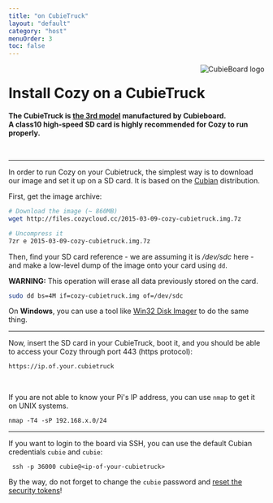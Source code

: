 ```yaml
---
title: "on CubieTruck"
layout: "default"
category: "host"
menuOrder: 3
toc: false
---
```



<div style="height: 0; overflow: shown; text-align: right">
<img alt="CubieBoard logo" src="/assets/images/cubieboard-logo.png">
</div>

# Install Cozy on a CubieTruck

**The CubieTruck is [the 3rd model](http://www.cubietruck.com/collections/frontpage/products/cubietruck-cubieboard3-cortex-a7-dual-core-2gb-ram-8gb-flash-with-wifi-bt-1) manufactured by Cubieboard.**   
**A class10 high-speed SD card is highly recommended for Cozy to run properly.**

<br>

---

In order to run Cozy on your Cubietruck, the simplest way is to download our
image and set it up on a SD card. It is based on the
[Cubian](http://cubian.org/) distribution.

First, get the image archive:

```bash
# Download the image (~ 860MB)
wget http://files.cozycloud.cc/2015-03-09-cozy-cubietruck.img.7z

# Uncompress it
7zr e 2015-03-09-cozy-cubietruck.img.7z
```

Then, find your SD card reference - we are assuming it is */dev/sdc* here -
and make a low-level dump of the image onto your card using `dd`.

**WARNING:** This operation will erase all data previously stored on the card.

```bash
sudo dd bs=4M if=cozy-cubietruck.img of=/dev/sdc
```

On **Windows**, you can use a tool like [Win32 Disk Imager](http://sourceforge.net/projects/win32diskimager/)
to do the same thing.

---

Now, insert the SD card in your CubieTruck, boot it, and you 
should be able to access your Cozy through port 443
(https protocol):

`https://ip.of.your.cubietruck`

<br>

If you are not able to know your Pi's IP address, you can use `nmap`
to get it on UNIX systems.

```
nmap -T4 -sP 192.168.x.0/24
```

---

If you want to login to the board via SSH, you can use the default
Cubian credentials ```cubie``` and ```cubie```:
```
 ssh -p 36000 cubie@<ip-of-your-cubietruck>
```

By the way, do not forget to change the `cubie` password and [reset the security
tokens](/host/manage.html#about-security-in-pre-installed-images)!

